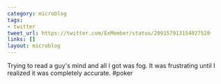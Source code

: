 ```yaml
---
category: microblog
tags:
- twitter
tweet_url: https://twitter.com/ExMember/status/209157913154027520
links: []
layout: microblog
---
```

Trying to read a guy's mind and all I got was fog. It was frustrating until I realized it was completely accurate. #poker

